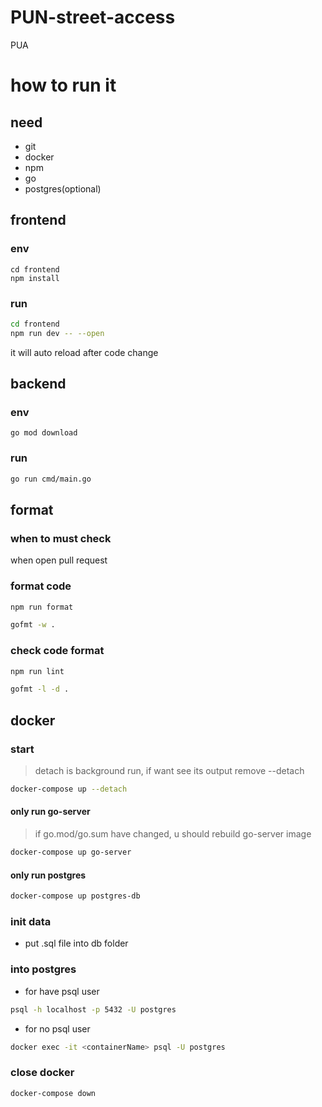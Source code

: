 # PUN-street-access

PUA

# how to run it
## need
- git
- docker
- npm
- go
- postgres(optional)

## frontend

### env

```
cd frontend
npm install
```

### run

```bash
cd frontend
npm run dev -- --open
```

it will auto reload after code change

## backend

### env

```
go mod download
```

### run

```bash
go run cmd/main.go
```

## format

### when to must check

when open pull request

### format code

```bash
npm run format
```
```bash
gofmt -w .
```

### check code format

```bash
npm run lint
```

```bash
gofmt -l -d .
```

## docker

### start

> detach is background run, if want see its output remove --detach

```bash
docker-compose up --detach
```
#### only run go-server
> if go.mod/go.sum have changed, u should rebuild go-server image
```bash
docker-compose up go-server
```
#### only run postgres 
```bash
docker-compose up postgres-db
```

### init data
* put .sql file into db folder

### into postgres

- for have psql user

```bash
psql -h localhost -p 5432 -U postgres
```

- for no psql user

```bash
docker exec -it <containerName> psql -U postgres
```

### close docker

```bash
docker-compose down
```
